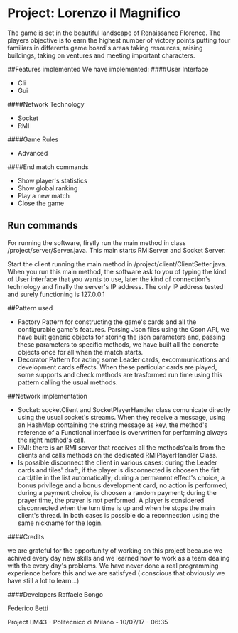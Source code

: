 # Project: Lorenzo il Magnifico

The game is set in the beautiful landscape of Renaissance Florence. The players objective is to earn the highest number of victory points putting four familiars in differents game board's areas taking resources, raising buildings, taking on ventures and meeting important characters.
  
##Features implemented
We have implemented:
####User Interface
- Cli
- Gui

####Network Technology
- Socket
- RMI

####Game Rules
- Advanced

####End match commands
- Show player's statistics
- Show global ranking
- Play a new match
- Close the game
## Run commands

For running the software, firstly run the main method in class /project/server/Server.java. This main starts RMIServer and Socket Server.

Start the client running the main method in /project/client/ClientSetter.java. When you run this main method, the software ask to you of typing the kind of User interface that you wants to use, later the kind of connection's technology and finally the server's IP address. The only IP address tested and surely functioning is 127.0.0.1

##Pattern used 

- Factory Pattern for constructing the game's cards and all the configurable game's features. Parsing Json files using the Gson API, we have built generic objects for storing the json parameters and, passing these parameters to specific methods, we have built all the concrete objects once for all when the match starts.
- Decorator Pattern for acting some Leader cards, excommunications and development cards effects. When these particular cards are played, some supports and check methods are trasformed run time using this pattern calling the usual methods.

##Network implementation
- Socket: socketClient and SocketPlayerHandler class comunicate directly using the usual socket's streams. When they receive a message, using an HashMap containing the string message as key, the method's reference of a Functional interface is overwritten for performing always the right method's call.
- RMI: there is an RMI server that receives all the methods'calls from the clients and calls methods on the dedicated RMIPlayerHandler Class.
- Is possible disconnect the client in various cases: 
during the Leader cards and tiles' draft, if the player is disconnected is choosen the firt card/tile in the list automatically; during a permanent effect's choice, a bonus privilege and a bonus development card, no action is performed; during a payment choice, is choosen a random payment; during the prayer time, the prayer is not performed. A player is considered disconnected when the turn time is up and when he stops the main client's thread. In both cases is possible do a reconnection using the same nickname for the login.
 
 ####Credits
 
 we are grateful for the opportunity of working on this project because we achived every day new skills and we learned how to work as a team dealing with the every day's problems. We have never done a real programming experience before this and we are satisfyed ( conscious that obviously we have still a lot to learn...)
   
   ####Developers
   Raffaele Bongo
   
   Federico Betti
   
   Project LM43 - Politecnico di Milano - 10/07/17 - 06:35